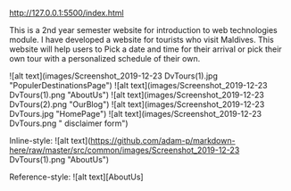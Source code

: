 http://127.0.0.1:5500/index.html

This is a 2nd year semester website for introduction to web technologies module. I have developed a website for tourists who visit Maldives. This website will help users to Pick a date and time for their arrival or pick their own tour with a personalized schedule of their own.

![alt text](images/Screenshot_2019-12-23 DvTours(1).jpg "PopulerDestinationsPage")
![alt text](images/Screenshot_2019-12-23 DvTours(1).png "AboutUs")
![alt text](images/Screenshot_2019-12-23 DvTours(2).png "OurBlog")
![alt text](images/Screenshot_2019-12-23 DvTours.jpg "HomePage")
![alt text](images/Screenshot_2019-12-23 DvTours.png " disclaimer form")


Inline-style: 
![alt text](https://github.com/adam-p/markdown-here/raw/master/src/common/images/Screenshot_2019-12-23 DvTours(1).png "AboutUs")

Reference-style: 
![alt text][AboutUs]

